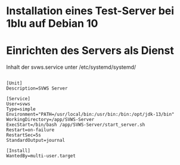 # Installation eines Test-Server bei 1blu auf Debian 10




# Einrichten des Servers als Dienst

Inhalt der svws.service unter /etc/systemd/systemd/

```

[Unit]
Description=SVWS Server

[Service]
User=svws
Type=simple
Environment="PATH=/usr/local/bin:/usr/bin:/bin:/opt/jdk-13/bin"
WorkingDirectory=/app/SVWS-Server
ExecStart=/bin/bash /app/SVWS-Server/start_server.sh
Restart=on-failure
RestartSec=5s
StandardOutput=journal

[Install]
WantedBy=multi-user.target

```
